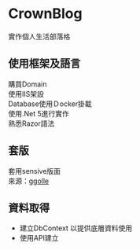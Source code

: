 # CrownBlog

實作個人生活部落格

## 使用框架及語言
購買Domain  
使用IIS架設  
Database使用Ｄocker掛載    
使用.Net 5進行實作   
熟悉Razor語法  

## 套版
套用sensive版面   
來源：[ggolle](https://themewagon.com/themes/free-bootstrap-4-html5-travel-blog-website-template-sensive/) 


## 資料取得
- 建立DbContext 以提供底層資料使用
- 使用API建立
